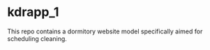 # kdrapp_1
This repo contains a dormitory website model specifically aimed for scheduling cleaning.
